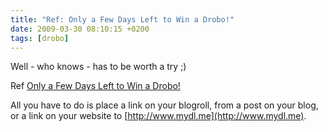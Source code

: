 ```yaml
---
title: "Ref: Only a Few Days Left to Win a Drobo!"
date: 2009-03-30 08:10:15 +0200
tags: [drobo]
---
```


Well - who knows - has to be worth a try ;)

Ref [Only a Few Days Left to Win a Drobo!](http://mydl.me/2009/03/only-a-few-days-left-to-win-a-drobo/)

All you have to do is place a link on your blogroll, from a post on your blog, or a link on your website to [http://www.mydl.me](http://www.mydl.me).

